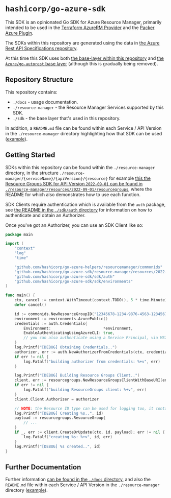 # `hashicorp/go-azure-sdk`

This SDK is an opinionated Go SDK for Azure Resource Manager, primarily intended to be used in the [Terraform AzureRM Provider](https://github.com/hashicorp/terraform-provider-azurerm) and the [Packer Azure Plugin](https://github.com/hashicorp/packer-plugin-azure).

The SDKs within this repository are generated using the data in [the Azure Rest API Specifications repository](https://github.com/Azure/azure-rest-api-specs).

At this time this SDK uses both [the base-layer within this repository](./sdk) and [the `Azure/go-autorest` base layer](https://github.com/Azure/go-autorest) (although this is gradually being removed).

## Repository Structure

This repository contains:

* `./docs` - usage documentation.
* `./resource-manager` - the Resource Manager Services supported by this SDK.
* `./sdk` - the base layer that's used in this repository.

In addition, a `README.md` file can be found within each Service / API Version in the `./resource-manager` directory highlighting how that SDK can be used ([example](resource-manager/aadb2c/2021-04-01-preview/tenants)).

## Getting Started

SDKs within this repository can be found within the `./resource-manager` directory, in the structure `./resource-manager/{serviceName}/{apiVersion}/{resource}` for example [this the Resource Groups SDK for API Version `2022-09-01` can be found in `./resource-manager/resources/2022-09-01/resourcegroups`](./resource-manager/resources/2022-09-01/resourcegroups), where the README for which also demonstrates how to use each function.

SDK Clients require authentication which is available from the `auth` package, see [the README in the `./sdk/auth` directory](./sdk/auth) for information on how to authenticate and obtain an Authorizer.

Once you've got an Authorizer, you can use an SDK Client like so:

```go
package main

import (
	"context"
	"log"
	"time"

	"github.com/hashicorp/go-azure-helpers/resourcemanager/commonids"
	"github.com/hashicorp/go-azure-sdk/resource-manager/resources/2022-09-01/resourcegroups"
	"github.com/hashicorp/go-azure-sdk/sdk/auth"
	"github.com/hashicorp/go-azure-sdk/sdk/environments"
)

func main() {
	ctx, cancel := context.WithTimeout(context.TODO(), 5 * time.Minute)
	defer cancel()

	id := commonids.NewResourceGroupID("12345678-1234-9876-4563-123456789012", "example-resource-group")
	environment := environments.AzurePublic()
	credentials := auth.Credentials{
		Environment:                       *environment,
		EnableAuthenticatingUsingAzureCLI: true,
		// you can also authenticate using a Service Principal, via MSI, OIDC etc by turning on the flag
	}
	log.Printf("[DEBUG] Obtaining Credentials..")
	authorizer, err := auth.NewAuthorizerFromCredentials(ctx, credentials, environment.ResourceManager)
	if err != nil {
		log.Fatalf("building authorizer from credentials: %+v", err)
	}

	log.Printf("[DEBUG] Building Resource Groups Client..")
	client, err := resourcegroups.NewResourceGroupsClientWithBaseURI(environment.ResourceManager)
	if err != nil {
		log.Fatalf("building ResourceGroups client: %+v", err)
	}
	client.Client.Authorizer = authorizer

	// NOTE: the Resource ID type can be used for logging too, it contains a human-friendly description
	log.Printf("[DEBUG] Creating %s..", id)
	payload := resourcegroups.ResourceGroup{
		// ...
	}
	if _, err := client.CreateOrUpdate(ctx, id, payload); err != nil {
		log.Fatalf("creating %s: %+v", id, err)
	}
	log.Printf("[DEBUG] %s created..", id)
}
```

## Further Documentation

Further information [can be found in the `./docs` directory](./docs), and also the `README.md` file within each Service / API Version in the `./resource-manager` directory ([example](resource-manager/aadb2c/2021-04-01-preview/tenants)).

